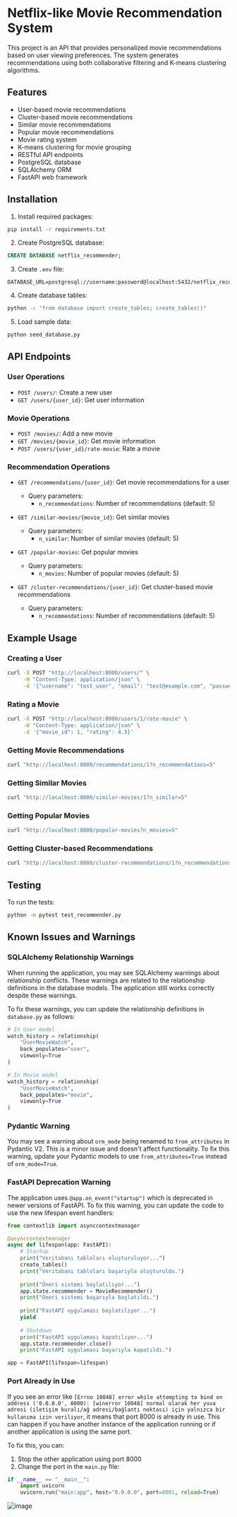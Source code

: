 # Netflix-like Movie Recommendation System

This project is an API that provides personalized movie recommendations based on user viewing preferences. The system generates recommendations using both collaborative filtering and K-means clustering algorithms.

## Features

- User-based movie recommendations
- Cluster-based movie recommendations
- Similar movie recommendations
- Popular movie recommendations
- Movie rating system
- K-means clustering for movie grouping
- RESTful API endpoints
- PostgreSQL database
- SQLAlchemy ORM
- FastAPI web framework

## Installation

1. Install required packages:
```bash
pip install -r requirements.txt
```

2. Create PostgreSQL database:
```sql
CREATE DATABASE netflix_recommender;
```

3. Create `.env` file:
```
DATABASE_URL=postgresql://username:password@localhost:5432/netflix_recommender
```

4. Create database tables:
```bash
python -c "from database import create_tables; create_tables()"
```

5. Load sample data:
```bash
python seed_database.py
```

## API Endpoints

### User Operations

- `POST /users/`: Create a new user
- `GET /users/{user_id}`: Get user information

### Movie Operations

- `POST /movies/`: Add a new movie
- `GET /movies/{movie_id}`: Get movie information
- `POST /users/{user_id}/rate-movie`: Rate a movie

### Recommendation Operations

- `GET /recommendations/{user_id}`: Get movie recommendations for a user
  - Query parameters:
    - `n_recommendations`: Number of recommendations (default: 5)

- `GET /similar-movies/{movie_id}`: Get similar movies
  - Query parameters:
    - `n_similar`: Number of similar movies (default: 5)

- `GET /popular-movies`: Get popular movies
  - Query parameters:
    - `n_movies`: Number of popular movies (default: 5)

- `GET /cluster-recommendations/{user_id}`: Get cluster-based movie recommendations
  - Query parameters:
    - `n_recommendations`: Number of recommendations (default: 5)

## Example Usage

### Creating a User
```bash
curl -X POST "http://localhost:8000/users/" \
     -H "Content-Type: application/json" \
     -d '{"username": "test_user", "email": "test@example.com", "password": "password123"}'
```

### Rating a Movie
```bash
curl -X POST "http://localhost:8000/users/1/rate-movie" \
     -H "Content-Type: application/json" \
     -d '{"movie_id": 1, "rating": 4.5}'
```

### Getting Movie Recommendations
```bash
curl "http://localhost:8000/recommendations/1?n_recommendations=5"
```

### Getting Similar Movies
```bash
curl "http://localhost:8000/similar-movies/1?n_similar=5"
```

### Getting Popular Movies
```bash
curl "http://localhost:8000/popular-movies?n_movies=5"
```

### Getting Cluster-based Recommendations
```bash
curl "http://localhost:8000/cluster-recommendations/1?n_recommendations=5"
```

## Testing

To run the tests:
```bash
python -m pytest test_recommender.py
```

## Known Issues and Warnings

### SQLAlchemy Relationship Warnings

When running the application, you may see SQLAlchemy warnings about relationship conflicts. These warnings are related to the relationship definitions in the database models. The application still works correctly despite these warnings.

To fix these warnings, you can update the relationship definitions in `database.py` as follows:

```python
# In User model
watch_history = relationship(
    "UserMovieWatch",
    back_populates="user",
    viewonly=True
)

# In Movie model
watch_history = relationship(
    "UserMovieWatch",
    back_populates="movie",
    viewonly=True
)
```

### Pydantic Warning

You may see a warning about `orm_mode` being renamed to `from_attributes` in Pydantic V2. This is a minor issue and doesn't affect functionality. To fix this warning, update your Pydantic models to use `from_attributes=True` instead of `orm_mode=True`.

### FastAPI Deprecation Warning

The application uses `@app.on_event("startup")` which is deprecated in newer versions of FastAPI. To fix this warning, you can update the code to use the new lifespan event handlers:

```python
from contextlib import asynccontextmanager

@asynccontextmanager
async def lifespan(app: FastAPI):
    # Startup
    print("Veritabanı tabloları oluşturuluyor...")
    create_tables()
    print("Veritabanı tabloları başarıyla oluşturuldu.")
    
    print("Öneri sistemi başlatılıyor...")
    app.state.recommender = MovieRecommender()
    print("Öneri sistemi başarıyla başlatıldı.")
    
    print("FastAPI uygulaması başlatılıyor...")
    yield
    
    # Shutdown
    print("FastAPI uygulaması kapatılıyor...")
    app.state.recommender.close()
    print("FastAPI uygulaması başarıyla kapatıldı.")

app = FastAPI(lifespan=lifespan)
```

### Port Already in Use

If you see an error like `[Errno 10048] error while attempting to bind on address ('0.0.0.0', 8000): [winerror 10048] normal olarak her yuva adresi (iletişim kuralı/ağ adresi/bağlantı noktası) için yalnızca bir kullanıma izin veriliyor`, it means that port 8000 is already in use. This can happen if you have another instance of the application running or if another application is using the same port.

To fix this, you can:
1. Stop the other application using port 8000
2. Change the port in the `main.py` file:
```python
if __name__ == "__main__":
    import uvicorn
    uvicorn.run("main:app", host="0.0.0.0", port=8001, reload=True)
```


![image](https://github.com/user-attachments/assets/68c375b0-c561-402e-b561-616e20155cb1)

